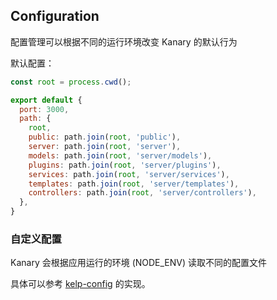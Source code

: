 
## Configuration 

配置管理可以根据不同的运行环境改变 Kanary 的默认行为

默认配置：

```js
const root = process.cwd();

export default {
  port: 3000,
  path: {
    root,
    public: path.join(root, 'public'),
    server: path.join(root, 'server'),
    models: path.join(root, 'server/models'),
    plugins: path.join(root, 'server/plugins'),
    services: path.join(root, 'server/services'),
    templates: path.join(root, 'server/templates'),
    controllers: path.join(root, 'server/controllers'),
  },
}
```

### 自定义配置

Kanary 会根据应用运行的环境 (NODE_ENV) 读取不同的配置文件

具体可以参考 [kelp-config](https://github.com/kelpjs/kelp-config) 的实现。